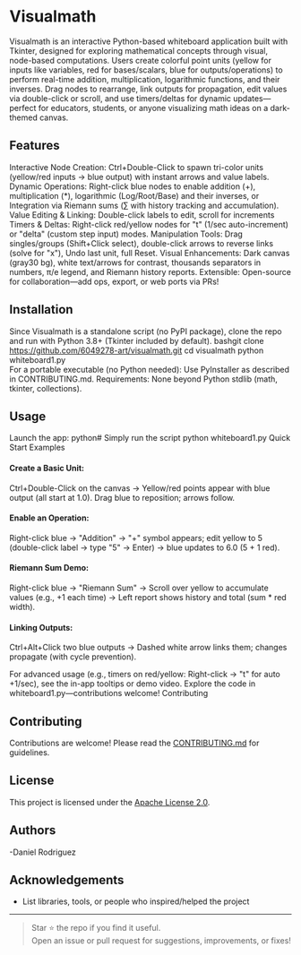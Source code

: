 # Visualmath
Visualmath is an interactive Python-based whiteboard application built with Tkinter, designed for exploring mathematical concepts through visual, node-based computations. Users create colorful point units (yellow for inputs like variables, red for bases/scalars, blue for outputs/operations) to perform real-time addition, multiplication, logarithmic functions, and their inverses. Drag nodes to rearrange, link outputs for propagation, edit values via double-click or scroll, and use timers/deltas for dynamic updates—perfect for educators, students, or anyone visualizing math ideas on a dark-themed canvas.
## Features

Interactive Node Creation: Ctrl+Double-Click to spawn tri-color units (yellow/red inputs → blue output) with instant arrows and value labels.
Dynamic Operations: Right-click blue nodes to enable addition (+), multiplication (*), logarithmic (Log/Root/Base) and their inverses, or Integration via Riemann sums (∑ with history tracking and accumulation).
Value Editing & Linking: Double-click labels to edit, scroll for increments
Timers & Deltas: Right-click red/yellow nodes for "t" (1/sec auto-increment) or "delta" (custom step input) modes.
Manipulation Tools: Drag singles/groups (Shift+Click select), double-click arrows to reverse links (solve for "x"), Undo last unit, full Reset.
Visual Enhancements: Dark canvas (gray30 bg), white text/arrows for contrast, thousands separators in numbers, π/e legend, and Riemann history reports.
Extensible: Open-source for collaboration—add ops, export, or web ports via PRs!

## Installation
Since Visualmath is a standalone script (no PyPI package), clone the repo and run with Python 3.8+ (Tkinter included by default).
bashgit clone https://github.com/6049278-art/visualmath.git
cd visualmath
python whiteboard1.py  
For a portable executable (no Python needed): Use PyInstaller as described in CONTRIBUTING.md.
Requirements: None beyond Python stdlib (math, tkinter, collections).

## Usage
Launch the app:
python# Simply run the script
python whiteboard1.py
Quick Start Examples

#### Create a Basic Unit:

Ctrl+Double-Click on the canvas → Yellow/red points appear with blue output (all start at 1.0).
Drag blue to reposition; arrows follow.


#### Enable an Operation:

Right-click blue → "Addition" → "+" symbol appears; edit yellow to 5 (double-click label → type "5" → Enter) → blue updates to 6.0 (5 + 1 red).


#### Riemann Sum Demo:

Right-click blue → "Riemann Sum" → Scroll over yellow to accumulate values (e.g., +1 each time) → Left report shows history and total (sum * red width).


#### Linking Outputs:

Ctrl+Alt+Click two blue outputs → Dashed white arrow links them; changes propagate (with cycle prevention).



For advanced usage (e.g., timers on red/yellow: Right-click → "t" for auto +1/sec), see the in-app tooltips or demo video. Explore the code in whiteboard1.py—contributions welcome!
Contributing

## Contributing

Contributions are welcome! Please read the [CONTRIBUTING.md](CONTRIBUTING.md) for guidelines.

## License

This project is licensed under the [Apache License 2.0](LICENSE).

## Authors

-Daniel Rodriguez

## Acknowledgements

- List libraries, tools, or people who inspired/helped the project

---

> Star ⭐ the repo if you find it useful.  
> Open an issue or pull request for suggestions, improvements, or fixes!
